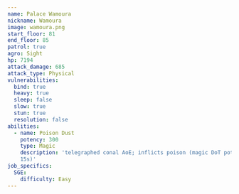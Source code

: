 ```yaml
---
name: Palace Wamoura
nickname: Wamoura
image: wamoura.png
start_floor: 81
end_floor: 85
patrol: true
agro: Sight
hp: 7194
attack_damage: 685
attack_type: Physical
vulnerabilities:
  bind: true
  heavy: true
  sleep: false
  slow: true
  stun: true
  resolution: false
abilities:
  - name: Poison Dust
    potency: 300
    type: Magic
    description: 'telegraphed conal AoE; inflicts poison (magic DoT potency 60,
    15s)'
job_specifics:
  SGE:
    difficulty: Easy
---
```

